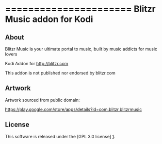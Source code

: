 ======================
Blitzr Music addon for Kodi
======================

About
-----
Blitzr Music is your ultimate portal to music, built by music addicts for music lovers

Kodi Addon for http://blitzr.com

This addon is not published nor endorsed by blitzr.com


Artwork
---------------------
Artwork sourced from public domain:

https://play.google.com/store/apps/details?id=com.blitzr.blitzrmusic


License
-------
This software is released under the [GPL 3.0 license] [1].

[1]: http://www.gnu.org/licenses/gpl-3.0.html